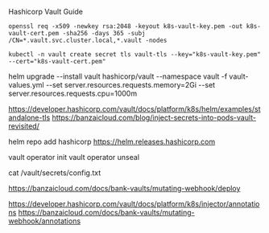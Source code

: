 Hashicorp Vault Guide

```
openssl req -x509 -newkey rsa:2048 -keyout k8s-vault-key.pem -out k8s-vault-cert.pem -sha256 -days 365 -subj /CN=*.vault.svc.cluster.local,*.vault -nodes
```
```
kubectl -n vault create secret tls vault-tls --key="k8s-vault-key.pem" --cert="k8s-vault-cert.pem"
```

helm upgrade --install vault hashicorp/vault --namespace vault -f vault-values.yml --set  server.resources.requests.memory=2Gi --set server.resources.requests.cpu=1000m 

https://developer.hashicorp.com/vault/docs/platform/k8s/helm/examples/standalone-tls
https://banzaicloud.com/blog/inject-secrets-into-pods-vault-revisited/


helm repo add hashicorp https://helm.releases.hashicorp.com

vault operator init
vault operator unseal

cat /vault/secrets/config.txt

https://banzaicloud.com/docs/bank-vaults/mutating-webhook/deploy

https://developer.hashicorp.com/vault/docs/platform/k8s/injector/annotations
https://banzaicloud.com/docs/bank-vaults/mutating-webhook/annotations